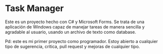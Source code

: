 # Task Manager

 
Este es un proyecto hecho con C# y Microsoft Forms. Se trata de una aplicación de Windows capaz de manejar tareas de manera sencilla y agradable al usuario, usando un archivo de texto como database.

Pd: este es mi primer proyecto como programador. Estoy abierto a cualquier tipo de sugerencia, crítica, pull request y mejoras de cualquier tipo.